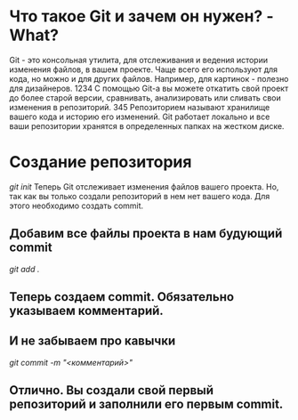 # Что такое Git и зачем он нужен? - What?
Git - это консольная утилита, для отслеживания и ведения истории изменения файлов, в вашем проекте. Чаще всего его используют для кода, но можно и для других файлов. Например, для картинок - полезно для дизайнеров.
1234
С помощью Git-a вы можете откатить свой проект до более старой версии, сравнивать, анализировать или сливать свои изменения в репозиторий.
345
Репозиторием называют хранилище вашего кода и историю его изменений. Git работает локально и все ваши репозитории хранятся в определенных папках на жестком диске.
# Создание репозитория
*git init*
Теперь Git отслеживает изменения файлов вашего проекта. Но, так как вы только создали репозиторий в нем нет вашего кода. Для этого необходимо создать commit.
## Добавим все файлы проекта в нам будующий commit
*git add .*
## Теперь создаем commit. Обязательно указываем комментарий.
## И не забываем про кавычки
*git commit -m "<комментарий>"*
## Отлично. Вы создали свой первый репозиторий и заполнили его первым commit.